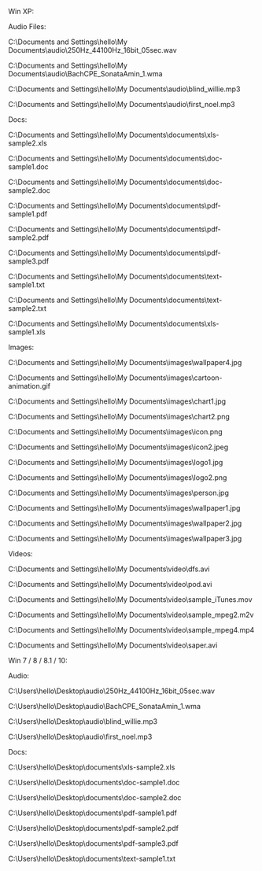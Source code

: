 Win XP:


Audio Files:

C:\Documents and Settings\hello\My Documents\audio\250Hz_44100Hz_16bit_05sec.wav

C:\Documents and Settings\hello\My Documents\audio\BachCPE_SonataAmin_1.wma

C:\Documents and Settings\hello\My Documents\audio\blind_willie.mp3

C:\Documents and Settings\hello\My Documents\audio\first_noel.mp3


Docs:

C:\Documents and Settings\hello\My Documents\documents\xls-sample2.xls

C:\Documents and Settings\hello\My Documents\documents\doc-sample1.doc

C:\Documents and Settings\hello\My Documents\documents\doc-sample2.doc

C:\Documents and Settings\hello\My Documents\documents\pdf-sample1.pdf

C:\Documents and Settings\hello\My Documents\documents\pdf-sample2.pdf

C:\Documents and Settings\hello\My Documents\documents\pdf-sample3.pdf

C:\Documents and Settings\hello\My Documents\documents\text-sample1.txt

C:\Documents and Settings\hello\My Documents\documents\text-sample2.txt

C:\Documents and Settings\hello\My Documents\documents\xls-sample1.xls



Images:

C:\Documents and Settings\hello\My Documents\images\wallpaper4.jpg

C:\Documents and Settings\hello\My Documents\images\cartoon-animation.gif

C:\Documents and Settings\hello\My Documents\images\chart1.jpg

C:\Documents and Settings\hello\My Documents\images\chart2.png

C:\Documents and Settings\hello\My Documents\images\icon.png

C:\Documents and Settings\hello\My Documents\images\icon2.jpeg

C:\Documents and Settings\hello\My Documents\images\logo1.jpg

C:\Documents and Settings\hello\My Documents\images\logo2.png

C:\Documents and Settings\hello\My Documents\images\person.jpg

C:\Documents and Settings\hello\My Documents\images\wallpaper1.jpg

C:\Documents and Settings\hello\My Documents\images\wallpaper2.jpg

C:\Documents and Settings\hello\My Documents\images\wallpaper3.jpg



Videos:

C:\Documents and Settings\hello\My Documents\video\dfs.avi

C:\Documents and Settings\hello\My Documents\video\pod.avi

C:\Documents and Settings\hello\My Documents\video\sample_iTunes.mov

C:\Documents and Settings\hello\My Documents\video\sample_mpeg2.m2v

C:\Documents and Settings\hello\My Documents\video\sample_mpeg4.mp4

C:\Documents and Settings\hello\My Documents\video\saper.avi



Win 7 / 8 / 8.1 / 10:


Audio:

C:\Users\hello\Desktop\audio\250Hz_44100Hz_16bit_05sec.wav

C:\Users\hello\Desktop\audio\BachCPE_SonataAmin_1.wma

C:\Users\hello\Desktop\audio\blind_willie.mp3

C:\Users\hello\Desktop\audio\first_noel.mp3



Docs:

C:\Users\hello\Desktop\documents\xls-sample2.xls

C:\Users\hello\Desktop\documents\doc-sample1.doc

C:\Users\hello\Desktop\documents\doc-sample2.doc

C:\Users\hello\Desktop\documents\pdf-sample1.pdf

C:\Users\hello\Desktop\documents\pdf-sample2.pdf

C:\Users\hello\Desktop\documents\pdf-sample3.pdf

C:\Users\hello\Desktop\documents\text-sample1.txt

